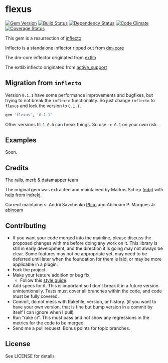 flexus
========

[![Gem Version](https://badge.fury.io/rb/flexus.png)][gem]
[![Build Status](https://secure.travis-ci.org/Ptico/flexus.png?branch=master)][travis]
[![Dependency Status](https://gemnasium.com/badges/github.com/Ptico/flexus.svg)][gemnasium]
[![Code Climate](https://codeclimate.com/github/Ptico/flexus.png)][codeclimate]
[![Coverage Status](https://coveralls.io/repos/Ptico/flexus/badge.png?branch=master)][coveralls]

[gem]: https://rubygems.org/gems/flexus
[travis]: https://travis-ci.org/Ptico/flexus
[gemnasium]: https://gemnasium.com/Ptico/flexus
[codeclimate]: https://codeclimate.com/github/Ptico/flexus
[coveralls]: https://coveralls.io/r/Ptico/flexus

This gem is a resurrection of [inflecto](https://github.com/mbj/inflecto)

Inflecto is a standalone inflector ripped out from [dm-core](https://github.com/datamapper/dm-core)

The dm-core inflector originated from [extlib](https://github.com/datamapper/extlib)

The extlib inflecto originated from [active_support](https://github.com/rails/rails)

Migration from `inflecto`
-------------------------

Version `0.1.1` have some performance improvements and bugfixes, but trying to not break the `inflecto` functionality. So just change `inflecto` to `flexus` and lock the version to `0.1.1`.

```ruby
gem 'flexus', '0.1.1'
```

Other versions till `1.0.0` can break things. So use `~> 0.1` on your own risk.

Examples
--------

Soon.

Credits
-------

The rails, merb & datamapper team

The original gem was extracted and maintained by Markus Schirp ([mbj](https://github.com/mbj)) with help from [indrekj](https://github.com/indrekj).

Current maintainers: Andrii Savchenko [Ptico](https://github.com/Ptico) and Abinoam P. Marques Jr. [abinoam](https://github.com/abinoam)

Contributing
-------------

* If you want your code merged into the mainline, please discuss the proposed changes with me before doing any work on it. This library is still in early development, and the direction it is going may not always be clear. Some features may not be appropriate yet, may need to be deferred until later when the foundation for them is laid, or may be more applicable in a plugin.
* Fork the project.
* Make your feature addition or bug fix.
  * Follow this [style guide](https://github.com/dkubb/styleguide).
* Add specs for it. This is important so I don't break it in a future version unintentionally. Tests must cover all branches within the code, and code must be fully covered.
* Commit, do not mess with Rakefile, version, or history. (if you want to have your own version, that is fine but bump version in a commit by itself I can ignore when I pull)
* Run "rake ci". This must pass and not show any regressions in the metrics for the code to be merged.
* Send me a pull request. Bonus points for topic branches.

License
-------

See LICENSE for details

